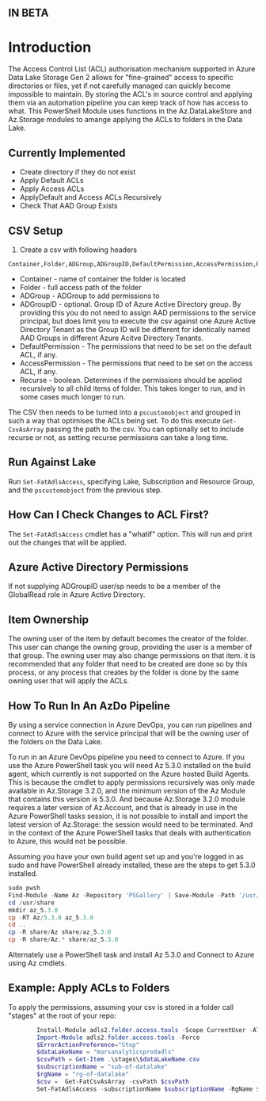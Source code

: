 ## IN BETA

# Introduction

The Access Control List (ACL) authorisation mechanism supported in Azure Data Lake Storage Gen 2 allows for "fine-grained" access to specific directories or files, yet if not carefully managed can quickly become impossible to maintain. By storing the ACL's in source control and applying them via an automation pipeline you can keep track of how has access to what. This PowerShell Module uses functions in the Az.DataLakeStore and Az.Storage modules to amange applying the ACLs to folders in the Data Lake.

## Currently Implemented

* Create directory if they do not exist
* Apply Default ACLs
* Apply Access ACLs
* ApplyDefault and Access ACLs Recursively
* Check That AAD Group Exists

## CSV Setup

1. Create a csv with following headers

```text
Container,Folder,ADGroup,ADGroupID,DefaultPermission,AccessPermission,Recurse
```

* Container - name of container the folder is located
* Folder - full access path of the folder
* ADGroup - ADGroup to add permissions to
* ADGroupID - optional. Group ID of Azure Active Directory group. By providing this you do not need to assign AAD permissions to the service principal, but does limit you to execute the csv against one Azure Active Directory Tenant as the Group ID will be different for identically named AAD Groups in different Azure Acitve Directory Tenants.
* DefaultPermission - The permissions that need to be set on the default ACL, if any.
* AccessPermission - The permissions that need to be set on the access ACL, if any.
* Recurse - boolean. Determines if the permissions should be applied recursively to all child items of folder. This takes longer to run, and in some cases much longer to run.

The CSV then needs to be turned into a ```pscustomobject``` and grouped in such a way that optimises the ACLs being set. To do this execute ```Get-CsvAsArray``` passing the path to the csv. You can optionally set to include recurse or not, as setting recurse permissions can take a long time.

## Run Against Lake

Run ```Set-FatAdlsAccess```, specifying Lake, Subscription and Resource Group, and the ```pscustomobject``` from the previous step.

## How Can I Check Changes to ACL First?

The ```Set-FatAdlsAccess``` cmdlet has a "whatif" option. This will run and print out the changes that will be applied.

## Azure Active Directory Permissions

If not supplying ADGroupID user/sp needs to be a member of the GlobalRead role in Azure Active Directory.

## Item Ownership

The owning user of the item by default becomes the creator of the folder. This user can change the owning group, providing the user is a member of that group. The owning user may also change permissions on that item. it is recommended that any folder that need to be created are done so by this process, or any process that creates by the folder is done by the same owning user that will apply the ACLs.

## How To Run In An AzDo Pipeline

By using a service connection in Azure DevOps, you can run pipelines and connect to Azure with the service principal that will be the owning user of the folders on the Data Lake.

To run in an Azure DevOps pipeline you need to connect to Azure. If you use the Azure PowerShell task you will need Az 5.3.0 installed on the build agent, which currently is not supported on the Azure hosted Build Agents. This is because the cmdlet to apply permissions recursively was only made available in Az.Storage 3.2.0, and the minimum version of the Az Module that contains this version is 5.3.0. And because Az.Storage 3.2.0 module requires a later version of Az.Account, and that is already in use in the Azure PowerShell tasks session, it is not possible to install and import the latest version of Az.Storage: the session would need to be terminated. And in the context of the Azure PowerShell tasks that deals with authentication to Azure, this would not be possible.

Assuming you have your own build agent set up and you're logged in as sudo and have PowerShell already installed, these are the steps to get 5.3.0 installed.

```powershell
sudo pwsh
Find-Module -Name Az -Repository 'PSGallery' | Save-Module -Path '/usr/share' -Force -Verbose
cd /usr/share
mkdir az_5.3.0
cp -RT Az/5.3.0 az_5.3.0
cd .. 
cp -R share/Az share/az_5.3.0
cp -R share/Az.* share/az_5.3.0
```

Alternately use a PowerShell task and install Az 5.3.0 and Connect to Azure using Az cmdlets.

## Example: Apply ACLs to Folders

To apply the permissions, assuming your csv is stored in a folder call "stages" at the root of your repo:

```powershell
        Install-Module adls2.folder.access.tools -Scope CurrentUser -AllowPrerelease -Force
        Import-Module adls2.folder.access.tools -Force
        $ErrorActionPreference="Stop"
        $dataLakeName = "marsanalyticsprodadls"
        $csvPath = Get-Item .\stages\$dataLakeName.csv
        $subscriptionName = "sub-of-datalake"
        $rgName = "rg-of-datalake"
        $csv =  Get-FatCsvAsArray -csvPath $csvPath
        Set-FatAdlsAccess -subscriptionName $subscriptionName -RgName $rgName -dataLakeStoreName $dataLakeName -aclFolders $csv -entryType "acl" -Verbose
```

